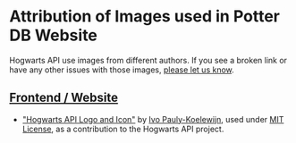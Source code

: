 # Attribution of Images used in Potter DB Website

Hogwarts API use images from different authors. If you see a broken link or have any other issues with those images, [please let us know](https://github.com/ivopauly/hogwarts-api/issues/new/choose).

## [Frontend / Website](https://hogwarts-api.com)

- ["Hogwarts API Logo and Icon"](public/logo.png) by [Ivo Pauly-Koelewijn](https://github.com/ivopauly), used under [MIT License](LICENSE), as a contribution to the Hogwarts API project.
  <!-- - ["Scenic Route"](https://unsplash.com/photos/CbtmLOWRJx8) by [B K](https://unsplash.com/@woolyart), used under [Unsplash License](https://unsplash.com/license), appearing as the background for the [about page](https://hogwarts-api.com). -->
  <!-- - ["Picture Name"](https://picture.source) by [Author Name](https://author.name), used under [License Type](https://license.type), used as [used location](https://used.location) -->
